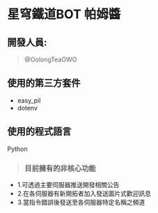 # **星穹鐵道BOT  帕姆醬**

## 開發人員:
>  @OolongTeaOWO

## 使用的第三方套件
* easy_pil
* dotenv

## 使用的程式語言
Python

> ### 目前擁有的非核心功能
* 1.可透過主要伺服器推送開發相關公告
* 2.在各伺服器有新開拓者加入發送圖片式歡迎訊息
* 3.當指令錯誤後發送至各伺服器特定名稱之頻道
